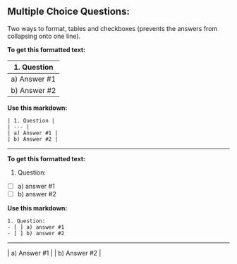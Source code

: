 ## Multiple Choice Questions: 

Two ways to format, tables and checkboxes (prevents the answers from collapsing onto one line). 

**To get this formatted text:** 

| 1. Question | 
| --- |
| a) Answer #1 |
| b) Answer #2 |

**Use this markdown:** 

```
| 1. Question | 
| --- |
| a) Answer #1 |
| b) Answer #2 |

```
---

**To get this formatted text:** 

1. Question:
- [ ] a) answer #1
- [ ] b) answer #2

**Use this markdown:** 

```
1. Question:
- [ ] a) answer #1
- [ ] b) answer #2
```

---

| a) Answer #1 |
| b) Answer #2 |
